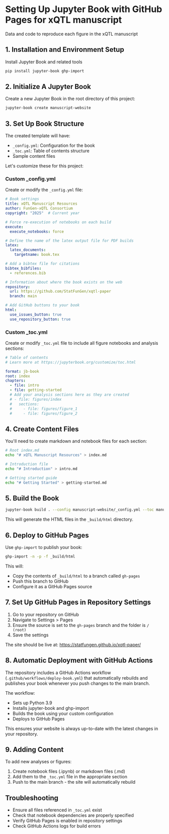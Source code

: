 # Setting Up Jupyter Book with GitHub Pages for xQTL manuscript

Data and code to reproduce each figure in the xQTL manuscript

## 1. Installation and Environment Setup

Install Jupyter Book and related tools

```bash
pip install jupyter-book ghp-import
```

## 2. Initialize A Jupyter Book

Create a new Jupyter Book in the root directory of this project:

```bash
jupyter-book create manuscript-website
```

## 3. Set Up Book Structure

The created template will have:
- `_config.yml`: Configuration for the book
- `_toc.yml`: Table of contents structure
- Sample content files

Let's customize these for this project:

### Custom _config.yml

Create or modify the `_config.yml` file:

```yaml
# Book settings
title: xQTL Manuscript Resources
author: FunGen-xQTL Consortium
copyright: "2025"  # Current year

# Force re-execution of notebooks on each build
execute:
  execute_notebooks: force

# Define the name of the latex output file for PDF builds
latex:
  latex_documents:
    targetname: book.tex

# Add a bibtex file for citations
bibtex_bibfiles:
  - references.bib

# Information about where the book exists on the web
repository:
  url: https://github.com/StatFunGen/xqtl-paper
  branch: main

# Add GitHub buttons to your book
html:
  use_issues_button: true
  use_repository_button: true
```

### Custom _toc.yml

Create or modify `_toc.yml` file to include all figure notebooks and analysis sections:

```yaml
# Table of contents
# Learn more at https://jupyterbook.org/customize/toc.html

format: jb-book
root: index
chapters:
  - file: intro
  - file: getting-started
  # Add your analysis sections here as they are created
  # - file: figures/index
  #   sections:
  #     - file: figures/figure_1
  #     - file: figures/figure_2
```

## 4. Create Content Files

You'll need to create markdown and notebook files for each section:

```bash
# Root index.md
echo "# xQTL Manuscript Resources" > index.md

# Introduction file
echo "# Introduction" > intro.md

# Getting started guide
echo "# Getting Started" > getting-started.md
```

## 5. Build the Book

```bash
jupyter-book build . --config manuscript-website/_config.yml --toc manuscript-website/_toc.yml
```

This will generate the HTML files in the `_build/html` directory.

## 6. Deploy to GitHub Pages

Use `ghp-import` to publish your book:

```bash
ghp-import -n -p -f _build/html
```

This will:
- Copy the contents of `_build/html` to a branch called `gh-pages`
- Push this branch to GitHub
- Configure it as a GitHub Pages source

## 7. Set Up GitHub Pages in Repository Settings

1. Go to your repository on GitHub
2. Navigate to Settings > Pages
3. Ensure the source is set to the `gh-pages` branch and the folder is `/ (root)`
4. Save the settings

The site should be live at: https://statfungen.github.io/xqtl-paper/

## 8. Automatic Deployment with GitHub Actions

The repository includes a GitHub Actions workflow (`.github/workflows/deploy-book.yml`) that automatically rebuilds and publishes your book whenever you push changes to the main branch.

The workflow:
- Sets up Python 3.9
- Installs jupyter-book and ghp-import
- Builds the book using your custom configuration
- Deploys to GitHub Pages

This ensures your website is always up-to-date with the latest changes in your repository.

## 9. Adding Content

To add new analyses or figures:

1. Create notebook files (.ipynb) or markdown files (.md)
2. Add them to the `_toc.yml` file in the appropriate section
3. Push to the main branch - the site will automatically rebuild

## Troubleshooting

- Ensure all files referenced in `_toc.yml` exist
- Check that notebook dependencies are properly specified
- Verify GitHub Pages is enabled in repository settings
- Check GitHub Actions logs for build errors